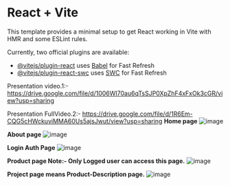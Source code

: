 # React + Vite

This template provides a minimal setup to get React working in Vite with HMR and some ESLint rules.

Currently, two official plugins are available:

- [@vitejs/plugin-react](https://github.com/vitejs/vite-plugin-react/blob/main/packages/plugin-react/README.md) uses [Babel](https://babeljs.io/) for Fast Refresh
- [@vitejs/plugin-react-swc](https://github.com/vitejs/vite-plugin-react-swc) uses [SWC](https://swc.rs/) for Fast Refresh

Presentation video.1:-  https://drive.google.com/file/d/1006WI70au6qTsSJP0XpZhF4xFxOk3cGR/view?usp=sharing

Presentation FullVideo.2:- https://drive.google.com/file/d/1R6Em-CQG5cHWckuviMMA60Us5ajsJwut/view?usp=sharing
**Home page**
![image](https://github.com/user-attachments/assets/a564191b-12fa-4351-8ea9-746dfe64d63f)

**About page**
![image](https://github.com/user-attachments/assets/1910139b-4939-43c5-b942-7fafefaa58d4)

**Login Auth Page**
![image](https://github.com/user-attachments/assets/e17b366c-b177-47e3-8973-02a608703279)


**Product page Note:- Only Logged user can access this page.**
![image](https://github.com/user-attachments/assets/d8e4f321-28f8-4bc8-81df-1b1992924c59)

**Project page means Product-Description page.**
![image](https://github.com/user-attachments/assets/84b59e2f-ad37-4290-a0ea-4f6579c28897)  






